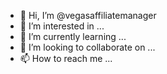- 👋 Hi, I’m @vegasaffiliatemanager
- 👀 I’m interested in ...
- 🌱 I’m currently learning ...
- 💞️ I’m looking to collaborate on ...
- 📫 How to reach me ...

<!---
vegasaffiliatemanager/vegasaffiliatemanager is a ✨ special ✨ repository because its `README.md` (this file) appears on your GitHub profile.
You can click the Preview link to take a look at your changes.
--->
